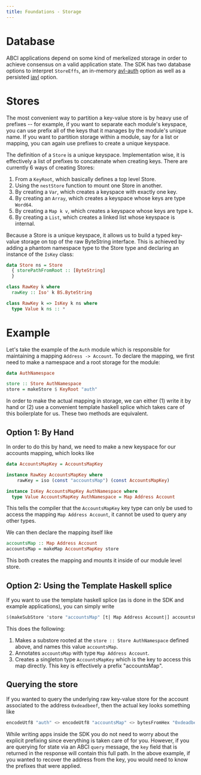 ```yaml
---
title: Foundations - Storage
---
```


# Database

ABCI applications depend on some kind of merkelized storage in order to achieve consensus on a valid application state. The SDK has two database options to interpret `StoreEffs`, an in-memory [avl-auth](https://github.com/oscoin/avl-auth) option as well as a persisted [iavl](https://github.com/tendermint/iavl) option.

# Stores

The most convenient way to partition a key-value store is by heavy use of prefixes -- for example, if you want to separate each module's keyspace, you can use prefix all of the keys that it manages by the module's unique name. If you want to partition storage within a module, say for a list or mapping, you can again use prefixes to create a unique keyspace.

The definition of a `Store` is a unique keyspace. Implementation wise, it is effectively a list of prefixes to concatenate when creating keys. There are currently 6 ways of creating Stores:

1. From a `KeyRoot`, which basically defines a top level Store.
2. Using the `nestStore` function to mount one Store in another.
3. By creating a `Var`, which creates a keyspace with exactly one key.
4. By creating an `Array`, which creates a keyspace whose keys are type `Word64`.
5. By creating a `Map k v`, which creates a keyspace whose keys are type `k`.
6. By creating a `List`, which creates a linked list whose keyspace is internal.


Because a Store is a unique keyspace, it allows us to build a typed key-value storage on top of the raw ByteString interface. This is achieved by adding a phantom namespace type to the Store type and declaring an instance of the `IsKey` class:


~~~ haskell ignore
data Store ns = Store
  { storePathFromRoot :: [ByteString]
  }

class RawKey k where
  rawKey :: Iso' k BS.ByteString

class RawKey k => IsKey k ns where
  type Value k ns :: *
~~~

# Example

Let's take the example of the `Auth` module which is responsible for maintaining a mapping `Address -> Account`. To declare the mapping, we first need to make a namespace and a root storage for the module:

~~~ haskell ignore
data AuthNamespace

store :: Store AuthNamespace
store = makeStore $ KeyRoot "auth"
~~~

In order to make the actual mapping in storage, we can either (1) write it by hand or (2) use a convenient template haskell splice which takes care of this boilerplate for us. These two methods are equivalent.

## Option 1: By Hand

In order to do this by hand, we need to make a new keyspace for our accounts mapping, which looks like

~~~ haskell ignore
data AccountsMapKey = AccountsMapKey

instance RawKey AccountsMapKey where
    rawKey = iso (const "accountsMap") (const AccountsMapKey)

instance IsKey AccountsMapKey AuthNamespace where
  type Value AccountsMapKey AuthNamespace = Map Address Account
~~~

This tells the compiler that the `AccountsMapKey` key type can only be used to access the mapping `Map Address Account`, it cannot be used to query any other types.

We can then declare the mapping itself like

~~~ haskell ignore
accountsMap :: Map Address Account
accountsMap = makeMap AccountsMapKey store
~~~

This both creates the mapping and mounts it inside of our module level store.



## Option 2: Using the Template Haskell splice

If you want to use the template haskell splice (as is done in the SDK and example applications), you can simply write

~~~ haskell ignore
$(makeSubStore 'store "accountsMap" [t| Map Address Account|] accountsKey)
~~~

This does the following:
1. Makes a substore rooted at the `store :: Store AuthNamespace` defined above, and names this value `accountsMap`.
2. Annotates `accountsMap` with type `Map Address Account`.
3. Creates a singleton type `AccountsMapKey` which is the key to access this map directly. This key is effectively a prefix "accountsMap".

## Querying the store

If you wanted to query the underlying raw key-value store for the account associated to the address `0xdeadbeef`, then the actual key looks something like

~~~ haskell ignore
encodeUtf8 "auth" <> encodeUtf8 "accountsMap" <> bytesFromHex "0xdeadbeef"
~~~

While writing apps inside the SDK you do not need to worry about the explicit prefixing since everything is taken care of for you. However, if you are querying for state via an ABCI `query` message, the `key` field that is returned in the response will contain this full path. In the above example, if you wanted to recover the address from the key, you would need to know the prefixes that were applied.
